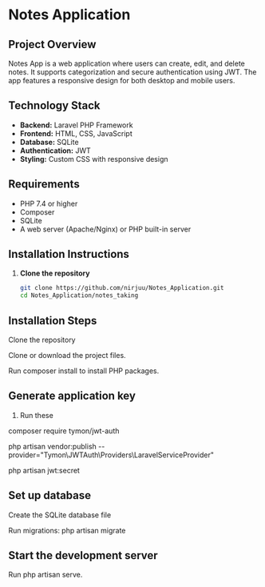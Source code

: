 
# Notes Application

## Project Overview
Notes App is a web application where users can create, edit, and delete notes. It supports categorization and secure authentication using JWT. The app features a responsive design for both desktop and mobile users.

## Technology Stack
- **Backend:** Laravel PHP Framework  
- **Frontend:** HTML, CSS, JavaScript  
- **Database:** SQLite  
- **Authentication:** JWT  
- **Styling:** Custom CSS with responsive design  

## Requirements
- PHP 7.4 or higher  
- Composer  
- SQLite  
- A web server (Apache/Nginx) or PHP built-in server  



## Installation Instructions

1. **Clone the repository**
   ```bash
   git clone https://github.com/nirjuu/Notes_Application.git
   cd Notes_Application/notes_taking


## Installation Steps

Clone the repository

Clone or download the project files.


Run composer install to install PHP packages.

## Generate application key 

1. Run these 

composer require tymon/jwt-auth


php artisan vendor:publish --provider="Tymon\JWTAuth\Providers\LaravelServiceProvider"

php artisan jwt:secret


## Set up database

Create the SQLite database file

Run migrations: php artisan migrate

## Start the development server

Run php artisan serve.




